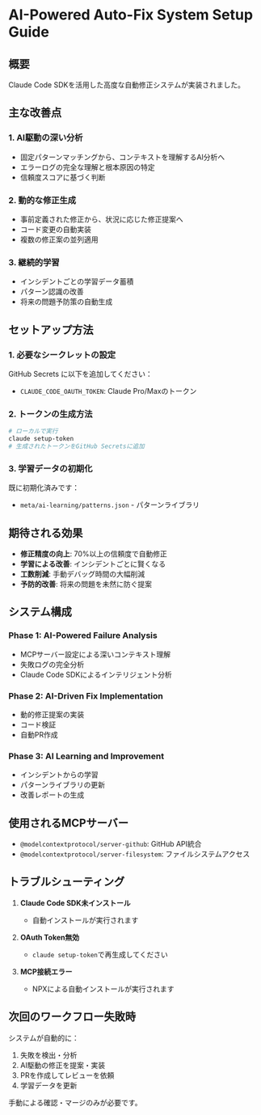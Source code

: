 # AI-Powered Auto-Fix System Setup Guide

## 概要
Claude Code SDKを活用した高度な自動修正システムが実装されました。

## 主な改善点

### 1. **AI駆動の深い分析**
- 固定パターンマッチングから、コンテキストを理解するAI分析へ
- エラーログの完全な理解と根本原因の特定
- 信頼度スコアに基づく判断

### 2. **動的な修正生成**
- 事前定義された修正から、状況に応じた修正提案へ
- コード変更の自動実装
- 複数の修正案の並列適用

### 3. **継続的学習**
- インシデントごとの学習データ蓄積
- パターン認識の改善
- 将来の問題予防策の自動生成

## セットアップ方法

### 1. 必要なシークレットの設定

GitHub Secrets に以下を追加してください：

- `CLAUDE_CODE_OAUTH_TOKEN`: Claude Pro/Maxのトークン

### 2. トークンの生成方法

```bash
# ローカルで実行
claude setup-token
# 生成されたトークンをGitHub Secretsに追加
```

### 3. 学習データの初期化

既に初期化済みです：
- `meta/ai-learning/patterns.json` - パターンライブラリ

## 期待される効果

- **修正精度の向上**: 70%以上の信頼度で自動修正
- **学習による改善**: インシデントごとに賢くなる
- **工数削減**: 手動デバッグ時間の大幅削減
- **予防的改善**: 将来の問題を未然に防ぐ提案

## システム構成

### Phase 1: AI-Powered Failure Analysis
- MCPサーバー設定による深いコンテキスト理解
- 失敗ログの完全分析
- Claude Code SDKによるインテリジェント分析

### Phase 2: AI-Driven Fix Implementation  
- 動的修正提案の実装
- コード検証
- 自動PR作成

### Phase 3: AI Learning and Improvement
- インシデントからの学習
- パターンライブラリの更新
- 改善レポートの生成

## 使用されるMCPサーバー

- `@modelcontextprotocol/server-github`: GitHub API統合
- `@modelcontextprotocol/server-filesystem`: ファイルシステムアクセス

## トラブルシューティング

1. **Claude Code SDK未インストール**
   - 自動インストールが実行されます

2. **OAuth Token無効**
   - `claude setup-token`で再生成してください

3. **MCP接続エラー**
   - NPXによる自動インストールが実行されます

## 次回のワークフロー失敗時

システムが自動的に：
1. 失敗を検出・分析
2. AI駆動の修正を提案・実装
3. PRを作成してレビューを依頼
4. 学習データを更新

手動による確認・マージのみが必要です。